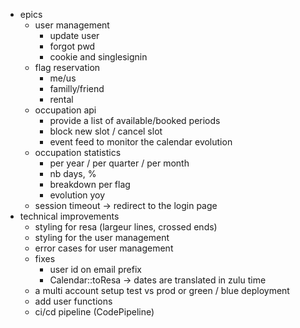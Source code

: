 * epics
    * user management
        * update user
        * forgot pwd
        * cookie and singlesignin
    * flag reservation
        * me/us
        * familly/friend
        * rental
    * occupation api
        * provide a list of available/booked periods
        * block new slot / cancel slot
        * event feed to monitor the calendar evolution
    * occupation statistics
        * per year / per quarter / per month
        * nb days, %
        * breakdown per flag
        * evolution yoy
    * session timeout -> redirect to the login page
* technical improvements
    * styling for resa (largeur lines, crossed ends)
    * styling for the user management
    * error cases for user management
    * fixes
        * user id on email prefix
        * Calendar::toResa -> dates are translated in zulu time
    * a multi account setup test vs prod or green / blue deployment
    * add user functions
    * ci/cd pipeline (CodePipeline)

